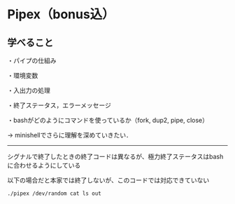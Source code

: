 # Pipex（bonus込）

## 学べること

・パイプの仕組み

・環境変数

・入出力の処理

・終了ステータス，エラーメッセージ

・bashがどのようにコマンドを使っているか（fork, dup2, pipe, close）



-> minishellでさらに理解を深めていきたい．

---

シグナルで終了したときの終了コードは異なるが、極力終了ステータスはbashに合わせるようにしている

以下の場合だと本家では終了しないが、このコードでは対応できていない

```
./pipex /dev/random cat ls out
```

